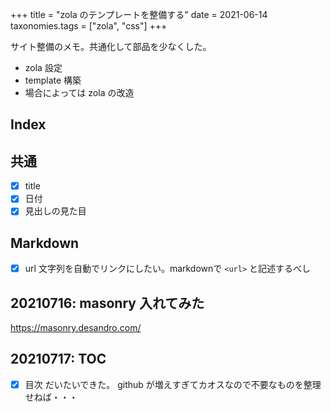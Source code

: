 +++
title = "zola のテンプレートを整備する"
date = 2021-06-14
taxonomies.tags = ["zola", "css"]
+++

サイト整備のメモ。共通化して部品を少なくした。

* zola 設定
* template 構築
* 場合によっては zola の改造

## Index

## 共通

* [x] title
* [x] 日付
* [x] 見出しの見た目

## Markdown

* [x] url 文字列を自動でリンクにしたい。markdownで `<url>` と記述するべし

## 20210716: masonry 入れてみた

<https://masonry.desandro.com/>

## 20210717: TOC

* [x] 目次
だいたいできた。
github が増えすぎてカオスなので不要なものを整理せねば・・・

